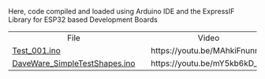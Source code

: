 Here, code compiled and loaded using Arduino IDE and the ExpressIF Library for ESP32 based Development Boards
<table>    
    <tr>
        <td align="center">File</td>
        <td></td>
        <td align="center">Video</td>
    </tr>        
    <tr>
        <td><a href="https://github.com/davemaster/LEDBOARD-ESP32-HUB-75-TEST-CODE/blob/878e694ca665b85f7256f62aabb1b952d296c49e/Examples/TEST_001.ino">Test_001.ino</a></td>
        <td width=10>         </td>
        <td>https://youtu.be/MAhkiFnunmE </td>
    </tr>
    <tr>
        <td><a href="https://github.com/davemaster/LEDBOARD-ESP32-HUB-75-TEST-CODE/blob/878e694ca665b85f7256f62aabb1b952d296c49e/Examples/DaveWare_SimpleTestShapes.ino">DaveWare_SimpleTestShapes.ino</a></td>
        <td width=10>         </td>
        <td>https://youtu.be/mY5kb6kD_tA</td>
    </tr>
</table>
            
